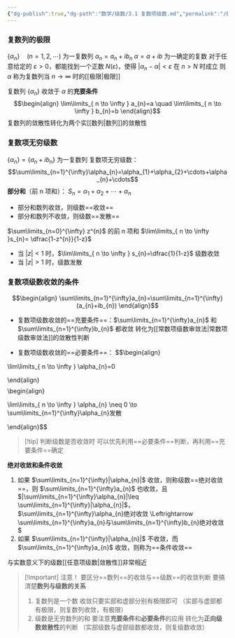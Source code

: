 ```yaml
---
{"dg-publish":true,"dg-path":"数学/级数/3.1 复数项级数.md","permalink":"/数学/级数/3.1 复数项级数/","dgPassFrontmatter":true,"noteIcon":"","created":"2024-10-03T23:02:37.000+08:00","updated":"2025-04-12T17:44:44.892+08:00"}
---
```


### 复数列的极限
$\left\{\alpha_{n} \right\}\quad (n=1,2,\cdots)$ 为一复数列 
$\alpha_{n}=a_{n}+ib_{n}$
$\alpha=a+ib$ 为一确定的复数
对于任意给定的 $\varepsilon>0$，都能找到一个正数 $N(\varepsilon)$，使得 $|\alpha_{n}-\alpha|<\varepsilon$ 在 $n>N$ 时成立
则 $\alpha$ 称为复数列当 $n\to \infty$ 时的[[极限\|极限]]

复数列 $\left\{\alpha_{n} \right\}$ 收敛于 $\alpha$ 的**充要条件**
$$\begin{align}
\lim\limits_{ n \to \infty } a_{n}=a \quad \lim\limits_{ n \to \infty } b_{n}=b
\end{align}$$
复数列的敛散性转化为两个实[[数列\|数列]]的敛散性

### 复数项无穷级数
$\left\{\alpha_{n} \right\}=\left\{a_{n}+ib_{n} \right\}$ 为一复数列
复数项无穷级数：
$$\sum\limits_{n=1}^{\infty}\alpha_{n}=\alpha_{1}+\alpha_{2}+\cdots+\alpha_{n}+\cdots$$
**部分和**（前 n 项和）：
$S_{n}=\alpha_{1}+\alpha_{2}+\cdots+\alpha_{n}$
- 部分和数列收敛，则级数==收敛==
- 部分和数列不收敛，则级数==发散==

$\sum\limits_{n=0}^{\infty} z^{n}$ 的前 n 项和 $\lim\limits_{ n \to \infty }s_{n}= \dfrac{1-z^{n}}{1-z}$
- 当 $\left\lvert  z \right\rvert<1$ 时，$\lim\limits_{ n \to \infty } s_{n}=\dfrac{1}{1-z}$  级数收敛
- 当 $\left\lvert  z \right\rvert>1$ 时，级数发散

### 复数项级数收敛的条件
$$\begin{align}
\sum\limits_{n=1}^{\infty}a_{n}=\sum\limits_{n=1}^{\infty}(a_{n}+ib_{n})
\end{align}$$
- 复数项级数收敛的==充要条件==：$\sum\limits_{n=1}^{\infty}a_{n}$ 和 $\sum\limits_{n=1}^{\infty}b_{n}$ 都收敛
	转化为[[常数项级数审敛法\|常数项级数审敛法]]的敛散性判断

- 复数项级数收敛的==必要条件==：
$$\begin{align} 

\lim\limits_{ n \to \infty } \alpha_{n}=0 

\end{align}$$
$$\begin{align} 

\lim\limits_{ n \to \infty } \alpha_{n} \neq 0 \to \sum\limits_{n=1}^{\infty}\alpha_{n}发散 

\end{align}$$

>[!tip] 判断级数是否收敛时
> 可以优先利用==必要条件==判断，再利用==充要条件==确定


**绝对收敛和条件收敛**
1. 如果 $\sum\limits_{n=1}^{\infty}|\alpha_{n}|$ 收敛，则称级数==绝对收敛==，则 $\sum\limits_{n=1}^{\infty}a_{n}$ 也收敛，且 $|\sum\limits_{n=1}^{\infty}\alpha_{n}|\leq \sum\limits_{n=1}^{\infty}|\alpha_{n}|$，$\sum\limits_{n=1}^{\infty}\alpha_{n}绝对收敛 \Leftrightarrow \sum\limits_{n=1}^{\infty}a_{n}与\sum\limits_{n=1}^{\infty}b_{n}绝对收敛$
2. 如果 $\sum\limits_{n=1}^{\infty}|\alpha_{n}|$ 不收敛，而 $\sum\limits_{n=1}^{\infty}a_{n}$ 收敛，则称为==条件收敛==

与实数意义下的级数[[任意项级数\|敛散性]]非常相近


>[!important] 注意！
>要区分==数列==的收敛与==级数==的收敛判断
>要搞清楚**数列与级数的关系**
>1. 复数列是一个数
>	收敛只要实部和虚部分别有极限即可
>	（实部与虚部都有极限，则复数列收敛，有极限）
>2. 级数是无穷数列的和
>	要注意**充要条件**和**必要条件**的应用
>	转化为**正向级数敛散性**的判断
> 	（实部级数与虚部级数都收敛，则复级数收敛）


